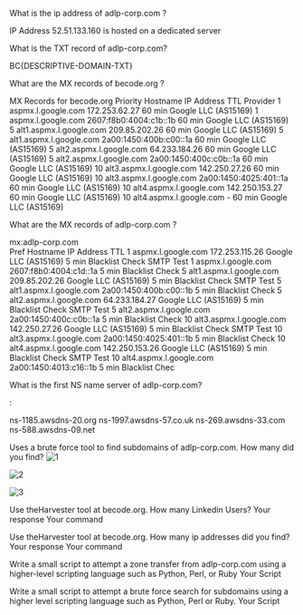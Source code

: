 What is the ip address of adlp-corp.com ?

IP Address	52.51.133.160 is hosted on a dedicated server

What is the TXT record of adlp-corp.com?


BC{DESCRIPTIVE-DOMAIN-TXT}


What are the MX records of becode.org ?


MX Records for becode.org
Priority	Hostname	IP Address	TTL	Provider
1	aspmx.l.google.com	172.253.62.27	60 min	Google LLC (AS15169)
1	aspmx.l.google.com	2607:f8b0:4004:c1b::1b	60 min	Google LLC (AS15169)
5	alt1.aspmx.l.google.com	209.85.202.26	60 min	Google LLC (AS15169)
5	alt1.aspmx.l.google.com	2a00:1450:400b:c00::1a	60 min	Google LLC (AS15169)
5	alt2.aspmx.l.google.com	64.233.184.26	60 min	Google LLC (AS15169)
5	alt2.aspmx.l.google.com	2a00:1450:400c:c0b::1a	60 min	Google LLC (AS15169)
10	alt3.aspmx.l.google.com	142.250.27.26	60 min	Google LLC (AS15169)
10	alt3.aspmx.l.google.com	2a00:1450:4025:401::1a	60 min	Google LLC (AS15169)
10	alt4.aspmx.l.google.com	142.250.153.27	60 min	Google LLC (AS15169)
10	alt4.aspmx.l.google.com	-	60 min	Google LLC (AS15169)



What are the MX records of adlp-corp.com ?


mx:adlp-corp.com     
Pref	Hostname	IP Address	TTL	
1	aspmx.l.google.com	172.253.115.26
Google LLC (AS15169)	5 min	Blacklist Check      SMTP Test
1	aspmx.l.google.com	2607:f8b0:4004:c1d::1a	5 min	Blacklist Check
5	alt1.aspmx.l.google.com	209.85.202.26
Google LLC (AS15169)	5 min	Blacklist Check      SMTP Test
5	alt1.aspmx.l.google.com	2a00:1450:400b:c00::1b	5 min	Blacklist Check
5	alt2.aspmx.l.google.com	64.233.184.27
Google LLC (AS15169)	5 min	Blacklist Check      SMTP Test
5	alt2.aspmx.l.google.com	2a00:1450:400c:c0b::1a	5 min	Blacklist Check
10	alt3.aspmx.l.google.com	142.250.27.26
Google LLC (AS15169)	5 min	Blacklist Check      SMTP Test
10	alt3.aspmx.l.google.com	2a00:1450:4025:401::1b	5 min	Blacklist Check
10	alt4.aspmx.l.google.com	142.250.153.26
Google LLC (AS15169)	5 min	Blacklist Check      SMTP Test
10	alt4.aspmx.l.google.com	2a00:1450:4013:c16::1b	5 min	Blacklist Chec



What is the first NS name server of adlp-corp.com?


:

ns-1185.awsdns-20.org
ns-1997.awsdns-57.co.uk
ns-269.awsdns-33.com
ns-588.awsdns-09.net


Uses a brute force tool to find subdomains of adlp-corp.com. How many did you find?
![1](https://github.com/user-attachments/assets/258950a7-60a8-4be5-b8f8-0ce60e1d0ea9)

![2](https://github.com/user-attachments/assets/d8a45aae-7304-4cbb-aaf9-8686e1fde809)


![3](https://github.com/user-attachments/assets/69ea0190-a2cb-40c3-935d-ada2a9395491)





Use theHarvester tool at becode.org. How many Linkedin Users?
Your response Your command

Use theHarvester tool at becode.org. How many ip addresses did you find?
Your response Your command

Write a small script to attempt a zone transfer from adlp-corp.com using a higher-level scripting language such as Python, Perl, or Ruby
Your Script

Write a small script to attempt a brute force search for subdomains using a higher level scripting language such as Python, Perl or Ruby.
Your Script

